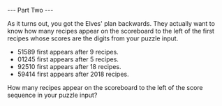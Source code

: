 --- Part Two ---

As it turns out, you got the Elves' plan backwards. They actually want to know how many recipes appear on the scoreboard to the left of the first recipes whose scores are the digits from your puzzle input.

 * 51589 first appears after 9 recipes.
 * 01245 first appears after 5 recipes.
 * 92510 first appears after 18 recipes.
 * 59414 first appears after 2018 recipes.

How many recipes appear on the scoreboard to the left of the score sequence in your puzzle input?